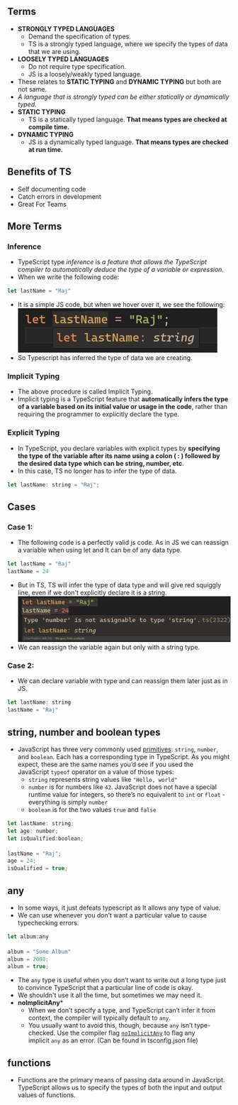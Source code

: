 ## Terms
- **STRONGLY TYPED LANGUAGES**
	- Demand the specification of types.
	- TS is a strongly typed language, where we specify the types of data that we are using.
- **LOOSELY TYPED LANGUAGES**
	- Do not require type specification.
	- JS is a loosely/weakly typed language.
- These relates to **STATIC TYPING** and **DYNAMIC TYPING** but both are not same.
- *A language that is strongly typed can be either statically or dynamically typed.*
- **STATIC TYPING**
	- TS is a statically typed language. **That means types are checked at compile time.**
- **DYNAMIC TYPING**
	- JS is a dynamically typed language. **That means types are checked at run time.**

## Benefits of TS
- Self documenting code
- Catch errors in development
- Great For Teams

## More Terms
### Inference
- TypeScript type _inference_ is _a feature that allows the TypeScript compiler to automatically deduce the type of a variable or expression_.
- When we write the following code:
```js
let lastName = "Raj"
```
- It is a simple JS code, but when we hover over it, we see the following:
 ![image](typescript/images/image-1.png)
 - So Typescript has inferred the type of data we are creating.

### Implicit Typing
- The above procedure is called Implicit Typing.
- Implicit typing is a TypeScript feature that **automatically infers the type of a variable based on its initial value or usage in the code**, rather than requiring the programmer to explicitly declare the type.

### Explicit Typing
- In TypeScript, you declare variables with explicit types by **specifying the type of the variable after its name using a colon ( : ) followed by the desired data type which can be string, number, etc**.
- In this case, TS no longer has to infer the type of data.
```js
let lastName: string = "Raj";
```

## Cases
### Case 1:
- The following code is a perfectly valid js code. As in JS we can reassign a variable when using let and It can be of any data type.
```js
let lastName = "Raj"
lastName = 24
```
- But in TS, TS will infer the type of data type and will give red squiggly line, even if we don't explicitly declare it is a string.
![image](typescript/images/image-2.png)
- We can reassign the variable again but only with a string type.

### Case 2:
- We can declare variable with type and can reassign them later just as in JS.
```js
let lastName: string
lastName = "Raj"
```
## string, number and boolean types
- JavaScript has three very commonly used [primitives](https://developer.mozilla.org/en-US/docs/Glossary/Primitive): `string`, `number`, and `boolean`. Each has a corresponding type in TypeScript. As you might expect, these are the same names you’d see if you used the JavaScript `typeof` operator on a value of those types:
	- `string` represents string values like `"Hello, world"`
	- `number` is for numbers like `42`. JavaScript does not have a special runtime value for integers, so there’s no equivalent to `int` or `float` - everything is simply `number`
	- `boolean` is for the two values `true` and `false`
	
```js
let lastName: string;
let age: number;
let isQualified:boolean;

lastName = "Raj";
age = 24;
isQualified = true;
```

## any
- In some ways, it just defeats typescript as It allows any type of value.
- We can use whenever you don’t want a particular value to cause typechecking errors.
```js
let album:any

album = "Some Album"
album = 2000;
album = true;
```

- The `any` type is useful when you don’t want to write out a long type just to convince TypeScript that a particular line of code is okay.
- We shouldn't use it all the time, but sometimes we may need it.
- **noImplicitAny***
	- When we don’t specify a type, and TypeScript can’t infer it from context, the compiler will typically default to `any`.
	- You usually want to avoid this, though, because `any` isn’t type-checked. Use the compiler flag [`noImplicitAny`](https://www.typescriptlang.org/tsconfig#noImplicitAny) to flag any implicit `any` as an error. (Can be found in tsconfig.json file)
## functions
- Functions are the primary means of passing data around in JavaScript. TypeScript allows us to specify the types of both the input and output values of functions.